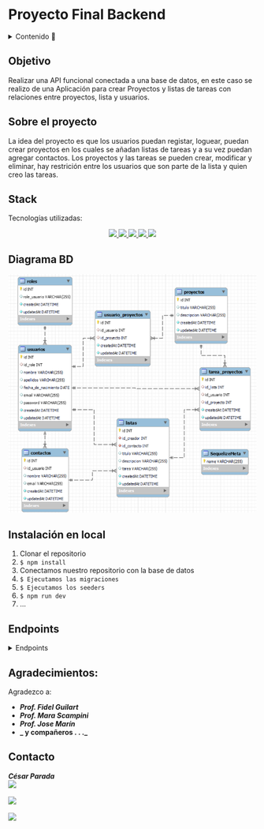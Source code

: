 # Proyecto Final Backend

<details>
  <summary>Contenido 📝</summary>
  <ol>
    <li><a href="#objetivo">Objetivo</a></li>
    <li><a href="#sobre-el-proyecto">Sobre el proyecto</a></li>
    <li><a href="#stack">Stack</a></li>
    <li><a href="#diagrama-bd">Diagrama</a></li>
    <li><a href="#instalación-en-local">Instalación</a></li>
    <li><a href="#endpoints">Endpoints</a></li>
    <li><a href="#agradecimientos">Agradecimientos</a></li>
    <li><a href="#contacto">Contacto</a></li>
  </ol>
</details>

<!-- 
## Deploy

<!-- <p>Click <a href="">hear </a>for go to the databases in Railway</p> -->

## Objetivo

Realizar una API funcional conectada a una base de datos, en este caso se realizo de una Aplicación para crear Proyectos y listas de tareas con relaciones entre proyectos, lista y usuarios.

## Sobre el proyecto

La idea del proyecto es que los usuarios puedan registar, loguear, puedan crear proyectos en los cuales se añadan listas de tareas y a su vez puedan agregar contactos. Los proyectos y las tareas se pueden crear, modificar y eliminar, hay restrición entre los usuarios que son parte de la lista y quien creo las tareas.

## Stack

Tecnologías utilizadas:

<div align="center">
<a href="https://sequelize.org/">
    <img src= "https://img.shields.io/badge/sequelize-323330?style=for-the-badge&logo=sequelize&logoColor=white"/>
</a>
<a href="https://www.expressjs.com/">
    <img src= "https://img.shields.io/badge/express.js-%23404d59.svg?style=for-the-badge&logo=express&logoColor=%2361DAFB"/>
</a>
<a href="https://nodejs.org/es/">
    <img src= "https://img.shields.io/badge/node.js-026E00?style=for-the-badge&logo=node.js&logoColor=white"/>
</a>
<a href="https://developer.mozilla.org/es/docs/Web/JavaScript">
    <img src= "https://img.shields.io/badge/javascipt-EFD81D?style=for-the-badge&logo=javascript&logoColor=black"/>
</a>
<a href="https://www.postman.com/">
    <img src= "https://img.shields.io/badge/Postman-FF6C37?style=for-the-badge&logo=postman&logoColor=white"/>
</a>
 </div>

## Diagrama BD

<img src="public/images/Diagrama_Base_De_Datos.png" alt="diagrama">

## Instalación en local

1. Clonar el repositorio
2. `$ npm install`
3. Conectamos nuestro repositorio con la base de datos
4. `$ Ejecutamos las migraciones`
5. `$ Ejecutamos los seeders`
6. `$ npm run dev`
7. ...

## Endpoints

<details>
<summary>Endpoints</summary>

- AUTH

- REGISTRAR USUARIO

       POST http://localhost:3000/auth/register/

  body:

  ```js
   {

       "nombre": "Luisito",
       "apellidos": "Comunica",
       "fecha_de_nacimiento":" 2000-05-05",
       "email": "luis@correo.com",
       "password": "12345678"

   }
  ```

- LOGIN

       POST  http://localhost:3000/auth/login

  body:

  ```js
  {
      "email": "jose@correo.com",
      "password":"12345678"
  }

  ```

- USUARIO

- VER PERFIL DE USUARIO

        GET  http://localhost:3000/usuarios/get-Profile

- MODIFICAR PERFIL DE USUARIO

      PUT  http://localhost:3000/usuarios/update-profile

  body:

  ```js
  {
      "nombre": "cesar",
      "apellidos": "Pala"
      ...
      ...
      ...
  }

  ```

- PROYECTOS

- CREACION DE PROYECTOS

       POST  http://localhost:3000/proyectos/create-proyecto

  body:

  ```js
  {
      "titulo": "Prueba ",
      "descripcion": "prueba de creacion de proyecto"
  }

  ```

- VER PROYECTOS COMO CREADOR

       GET  http://localhost:3000/proyectos/proyecto

- MODIFICAR PROYECTOS COMO CREADOR

      PUT  http://localhost:3000/proyectos/update-proyectos/1

  body:

  ```js
   {
      "titulo": "prueba para modificar proyectos",
      "descripcion": "prueba"
   }

  ```

- ELIMINAR PROYECTOS

       DELETE  http://localhost:3000/proyectos/delete-proyectos/1

- LISTAS DE TAREAS

- CREAR LISTA DE TAREAS

       POST  http://localhost:3000/tareas/crate-tarea/1

  body:

  ```js
    {
      "id_contacto":1,
      "titulo": "Prueba ",
      "descripcion": "prueba de creacion de tarea",
      "tarea": "prueba de cracion de tarea"
    }

  ```

- VER TUS TAREAS ASIGNADAS

      GET  http://localhost:3000/tareas/tarea

- VER TODAS LAS TAREAS Y CONTACTOS ASIGNADOS A UN PROYECTO

      GET  http://localhost:3000/usuarios/lista-tarea-proyecto/1

- MODIFICAR LISTA DE TAREAS

      PUT  http://localhost:3000/tareas/update-tareas/1

  body:

  ```js
  {
    "id_contacto":1,
    "titulo": "Prueba MODIFICACIÓN",
    "descripcion": "prueba de MODIFICACIÓN de tarea",
    "tarea": "prueba de MODIFICACIÓN de tarea"
  }

  ```

- ELIMINAR TAREAS

      DELETE http://localhost:3000/tareas/delete-tareas/1

- ADMIN

- VER TODOS LOS USUARIOS REGISTRADOS

       GET  http://localhost:3000/usuarios?page=1

  </details>

## Agradecimientos:

Agradezco a:

- **_Prof. Fidel Guilart_**
- **_Prof. Mara Scampini_**
- **_Prof. Jose Marín_**
- **_ y compañeros . . ._**

## Contacto

**_César Parada_**  
<a href="https://github.com/Cesarparada" target="_blank"><img src="https://img.shields.io/badge/github-24292F?style=for-the-badge&logo=github&logoColor=orange" target="_blank"></a>

<a href="mailto:cesard.0925@gmail.com"><img src="https://img.shields.io/badge/Gmail-D14836?style=for-the-badge&logo=gmail&logoColor=white"></a>

<a href="https://www.linkedin.com/in/linkedinUser/" target="_blank"><img src="https://img.shields.io/badge/-LinkedIn-%230077B5?style=for-the-badge&logo=linkedin&logoColor=white" target="_blank"></a>

</p>
